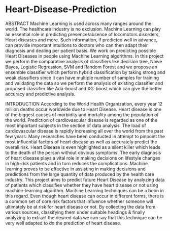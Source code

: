 # Heart-Disease-Prediction
ABSTRACT
Machine Learning is used across many ranges around the world. The healthcare industry is no exclusion. Machine Learning can play an essential role in predicting presence/absence of locomotors disorders, Heart diseases and more. Such information, if predicted well in advance, can provide important intuitions to doctors who can then adapt their diagnosis and dealing per patient basis. We work on predicting possible Heart Diseases in people using Machine Learning algorithms. In this project we perform the comparative analysis of classifiers like decision tree, Naïve Bayes, Logistic Regression, SVM and Random Forest and we propose an ensemble classifier which perform hybrid classification by taking strong and weak classifiers since it can have multiple number of samples for training and validating the data so we perform the analysis of existing classifier and proposed classifier like Ada-boost and XG-boost which can give the better accuracy and predictive analysis.

INTRODUCTION
According to the World Health Organization, every year 12 million deaths occur worldwide due to Heart Disease. Heart disease is one of the biggest causes of morbidity and mortality among the population of the world. Prediction of cardiovascular disease is regarded as one of the most important subjects in the section of data analysis. The load of cardiovascular disease is rapidly increasing all over the world from the past few years. Many researches have been conducted in attempt to pinpoint the most influential factors of heart disease as well as accurately predict the overall risk. Heart Disease is even highlighted as a silent killer which leads to the death of the person without obvious symptoms. The early diagnosis of heart disease plays a vital role in making decisions on lifestyle changes in high-risk patients and in turn reduces the complications. 
Machine learning proves to be effective in assisting in making decisions and predictions from the large quantity of data produced by the health care industry. This project aims to predict future Heart Disease by analyzing data of patients which classifies whether they have heart disease or not using machine-learning algorithm. Machine Learning techniques can be a boon in this regard. Even though heart disease can occur in different forms, there is a common set of core risk factors that influence whether someone will ultimately be at risk for heart disease or not. By collecting the data from various sources, classifying them under suitable headings & finally analyzing to extract the desired data we can say that this technique can be very well adapted to do the prediction of heart disease.
